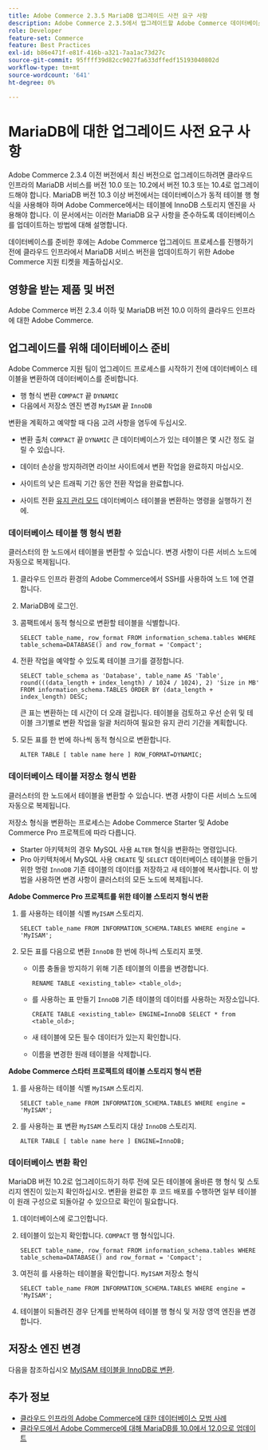 ```yaml
---
title: Adobe Commerce 2.3.5 MariaDB 업그레이드 사전 요구 사항
description: Adobe Commerce 2.3.5에서 업그레이드할 Adobe Commerce 데이터베이스를 준비하는 방법에 대해 알아봅니다.
role: Developer
feature-set: Commerce
feature: Best Practices
exl-id: b86e471f-e81f-416b-a321-7aa1ac73d27c
source-git-commit: 95ffff39d82cc9027fa633dffedf15193040802d
workflow-type: tm+mt
source-wordcount: '641'
ht-degree: 0%

---
```


# MariaDB에 대한 업그레이드 사전 요구 사항

Adobe Commerce 2.3.4 이전 버전에서 최신 버전으로 업그레이드하려면 클라우드 인프라의 MariaDB 서비스를 버전 10.0 또는 10.2에서 버전 10.3 또는 10.4로 업그레이드해야 합니다. MariaDB 버전 10.3 이상 버전에서는 데이터베이스가 동적 테이블 행 형식을 사용해야 하며 Adobe Commerce에서는 테이블에 InnoDB 스토리지 엔진을 사용해야 합니다. 이 문서에서는 이러한 MariaDB 요구 사항을 준수하도록 데이터베이스를 업데이트하는 방법에 대해 설명합니다.

데이터베이스를 준비한 후에는 Adobe Commerce 업그레이드 프로세스를 진행하기 전에 클라우드 인프라에서 MariaDB 서비스 버전을 업데이트하기 위한 Adobe Commerce 지원 티켓을 제출하십시오.

## 영향을 받는 제품 및 버전

Adobe Commerce 버전 2.3.4 이하 및 MariaDB 버전 10.0 이하의 클라우드 인프라에 대한 Adobe Commerce.

## 업그레이드를 위해 데이터베이스 준비

Adobe Commerce 지원 팀이 업그레이드 프로세스를 시작하기 전에 데이터베이스 테이블을 변환하여 데이터베이스를 준비합니다.

- 행 형식 변환 `COMPACT` 끝 `DYNAMIC`
- 다음에서 저장소 엔진 변경 `MyISAM` 끝 `InnoDB`

변환을 계획하고 예약할 때 다음 고려 사항을 염두에 두십시오.

- 변환 출처 `COMPACT` 끝 `DYNAMIC` 큰 데이터베이스가 있는 테이블은 몇 시간 정도 걸릴 수 있습니다.

- 데이터 손상을 방지하려면 라이브 사이트에서 변환 작업을 완료하지 마십시오.

- 사이트의 낮은 트래픽 기간 동안 전환 작업을 완료합니다.

- 사이트 전환 [유지 관리 모드](../../../installation/tutorials/maintenance-mode.md) 데이터베이스 테이블을 변환하는 명령을 실행하기 전에.

### 데이터베이스 테이블 행 형식 변환

클러스터의 한 노드에서 테이블을 변환할 수 있습니다. 변경 사항이 다른 서비스 노드에 자동으로 복제됩니다.

1. 클라우드 인프라 환경의 Adobe Commerce에서 SSH를 사용하여 노드 1에 연결합니다.

1. MariaDB에 로그인.

1. 콤팩트에서 동적 형식으로 변환할 테이블을 식별합니다.

   ```mysql
   SELECT table_name, row_format FROM information_schema.tables WHERE table_schema=DATABASE() and row_format = 'Compact';
   ```

1. 전환 작업을 예약할 수 있도록 테이블 크기를 결정합니다.

   ```mysql
   SELECT table_schema as 'Database', table_name AS 'Table', round(((data_length + index_length) / 1024 / 1024), 2) 'Size in MB' FROM information_schema.TABLES ORDER BY (data_length + index_length) DESC;
   ```

   큰 표는 변환하는 데 시간이 더 오래 걸립니다. 테이블을 검토하고 우선 순위 및 테이블 크기별로 변환 작업을 일괄 처리하여 필요한 유지 관리 기간을 계획합니다.

1. 모든 표를 한 번에 하나씩 동적 형식으로 변환합니다.

   ```mysql
   ALTER TABLE [ table name here ] ROW_FORMAT=DYNAMIC;
   ```

### 데이터베이스 테이블 저장소 형식 변환

클러스터의 한 노드에서 테이블을 변환할 수 있습니다. 변경 사항이 다른 서비스 노드에 자동으로 복제됩니다.

저장소 형식을 변환하는 프로세스는 Adobe Commerce Starter 및 Adobe Commerce Pro 프로젝트에 따라 다릅니다.

- Starter 아키텍처의 경우 MySQL 사용 `ALTER` 형식을 변환하는 명령입니다.
- Pro 아키텍처에서 MySQL 사용 `CREATE` 및 `SELECT` 데이터베이스 테이블을 만들기 위한 명령 `InnoDB` 기존 테이블의 데이터를 저장하고 새 테이블에 복사합니다. 이 방법을 사용하면 변경 사항이 클러스터의 모든 노드에 복제됩니다.

**Adobe Commerce Pro 프로젝트를 위한 테이블 스토리지 형식 변환**

1. 를 사용하는 테이블 식별 `MyISAM` 스토리지.

   ```mysql
   SELECT table_name FROM INFORMATION_SCHEMA.TABLES WHERE engine = 'MyISAM';
   ```

1. 모든 표를 다음으로 변환 `InnoDB` 한 번에 하나씩 스토리지 포맷.

   - 이름 충돌을 방지하기 위해 기존 테이블의 이름을 변경합니다.

      ```mysql
      RENAME TABLE <existing_table> <table_old>;
      ```

   - 를 사용하는 표 만들기 `InnoDB` 기존 테이블의 데이터를 사용하는 저장소입니다.

      ```mysql
      CREATE TABLE <existing_table> ENGINE=InnoDB SELECT * from <table_old>;
      ```

   - 새 테이블에 모든 필수 데이터가 있는지 확인합니다.

   - 이름을 변경한 원래 테이블을 삭제합니다.


**Adobe Commerce 스타터 프로젝트의 테이블 스토리지 형식 변환**

1. 를 사용하는 테이블 식별 `MyISAM` 스토리지.

   ```mysql
   SELECT table_name FROM INFORMATION_SCHEMA.TABLES WHERE engine = 'MyISAM';
   ```

1. 를 사용하는 표 변환 `MyISAM` 스토리지 대상 `InnoDB` 스토리지.

   ```mysql
   ALTER TABLE [ table name here ] ENGINE=InnoDB;
   ```

### 데이터베이스 변환 확인

MariaDB 버전 10.2로 업그레이드하기 하루 전에 모든 테이블에 올바른 행 형식 및 스토리지 엔진이 있는지 확인하십시오. 변환을 완료한 후 코드 배포를 수행하면 일부 테이블이 원래 구성으로 되돌아갈 수 있으므로 확인이 필요합니다.

1. 데이터베이스에 로그인합니다.

1. 테이블이 있는지 확인합니다. `COMPACT` 행 형식입니다.

   ```mysql
   SELECT table_name, row_format FROM information_schema.tables WHERE table_schema=DATABASE() and row_format = 'Compact';
   ```

1. 여전히 를 사용하는 테이블을 확인합니다. `MyISAM` 저장소 형식

   ```mysql
   SELECT table_name FROM INFORMATION_SCHEMA.TABLES WHERE engine = 'MyISAM';
   ```

1. 테이블이 되돌려진 경우 단계를 반복하여 테이블 행 형식 및 저장 영역 엔진을 변경합니다.

## 저장소 엔진 변경

다음을 참조하십시오 [MyISAM 테이블을 InnoDB로 변환](../planning/database-on-cloud.md).

## 추가 정보

- [클라우드 인프라의 Adobe Commerce에 대한 데이터베이스 모범 사례](../planning/database-on-cloud.md)
- [클라우드에서 Adobe Commerce에 대해 MariaDB를 10.0에서 12.0으로 업데이트](https://experienceleague.adobe.com/docs/commerce-knowledge-base/kb/how-to/upgrade-mariadb-10.0-to-10.2-for-magento-commerce-cloud.html)
